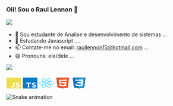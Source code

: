 ### Oii! Sou o Raul Lennon 👋

<img src="https://github-readme-stats.vercel.app/api?username=luarxx&show_icons=true&theme=transparent" />

- 🔭 Sou estudante de Analise e desenvolvimento de sistemas ...
- 🌱 Estudando Javascript ....
- 📫 Contate-me no email: raullennon15@hotmail.com ...
- 😄 Pronouns: ele/dele ...

<div height="30">
<img  src="https://img.shields.io/badge/Visual_Studio_Code-0078D4?style=for-the-badge&logo=visual%20studio%20code&logoColor=white">
</div>


<div style="display: inline_block"><br>
  <img align="center" alt="luar-Js" height="30" width="40" src="https://raw.githubusercontent.com/devicons/devicon/master/icons/javascript/javascript-plain.svg">
  <img align="center" alt="luar-Ts" height="30" width="40" src="https://raw.githubusercontent.com/devicons/devicon/master/icons/typescript/typescript-plain.svg">
  <img align="center" alt="Rafa-React" height="30" width="40" src="https://raw.githubusercontent.com/devicons/devicon/master/icons/react/react-original.svg">
  <img align="center" alt="luar-HTML" height="30" width="40" src="https://raw.githubusercontent.com/devicons/devicon/master/icons/html5/html5-original.svg">
  <img align="center" alt="luar-CSS" height="30" width="40" src="https://raw.githubusercontent.com/devicons/devicon/master/icons/css3/css3-original.svg">
</div>


  
![Snake animation](https://github.com/luarxx)
